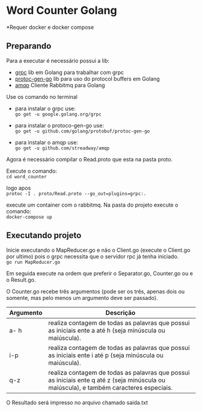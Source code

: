 # Word Counter Golang

*Requer docker e docker compose

## Preparando
Para a executar é necessário possui a lib:
* [grpc](https://godoc.org/google.golang.org/grpc) lib em Golang para trabalhar com grpc
* [protoc-gen-go](https://github.com/golang/protobuf/) lib para uso do  protocol buffers em Golang
* [amqp](https://github.com/streadway/amqp) Cliente Rabbitmq para Golang

Use os comando no terminal
* para instalar o grpc use:\
  ```go get -u google.golang.org/grpc```

* para instalar o protoco-gen-go use:\
  ```go get -u github.com/golang/protobuf/protoc-gen-go```

* para instalar o amqp use:\
  ```go get -u github.com/streadway/amqp```

Agora é necessário compilar o Read.proto que esta na pasta proto.

Execute o comando:\
  ```cd word_counter```

logo apos\
  ```protoc -I . proto/Read.proto --go_out=plugins=grpc:.```

execute um container com o rabbitmq. Na pasta do projeto execute o comando:\
  ```docker-compose up```

## Executando projeto

Inicie executando o MapReducer.go e não o Client.go (execute o Client.go por ultimo) pois o grpc necessita que o servidor rpc já tenha iniciado.\
```go run MapReducer.go```

Em seguida execute na ordem que preferir o Separator.go, Counter.go ou e o Result.go.

O Counter.go recebe três argumentos (pode ser os três, apenas dois ou somente, mas pelo menos um argumento deve ser passado).

Argumento | Descrição
--------| --------
a- h | realiza contagem de todas as palavras que possui as iniciais ente a até h (seja minúscula ou maiúscula).
i-p | realiza contagem de todas as palavras que possui as iniciais ente i até p (seja minúscula ou maiúscula).
q-z | realiza contagem de todas as palavras que possui as iniciais ente q até z (seja minúscula ou maiúscula), e também caracteres especiais.


O Resultado será impresso no arquivo chamado saida.txt